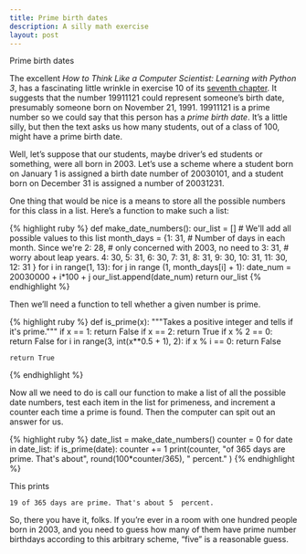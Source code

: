 ```yaml
---
title: Prime birth dates
description: A silly math exercise
layout: post
---
```


Prime birth dates

The excellent _How to Think Like a Computer Scientist: Learning with Python 3_, has a fascinating little wrinkle in exercise 10 of its [seventh chapter](http://openbookproject.net/thinkcs/python/english3e/iteration.html). It suggests that the number 19911121 could represent someone’s birth date, presumably someone born on November 21, 1991. 19911121 is a prime number so we could say that this person has a _prime birth date_. It’s a little silly, but then the text asks us how many students, out of a class of 100, might have a prime birth date.

Well, let’s suppose that our students, maybe driver’s ed students or something, were all born in 2003. Let’s use a scheme where a student born on January 1 is assigned a birth date number of 20030101, and a student born on December 31 is assigned a number of 20031231.

One thing that would be nice is a means to store all the possible numbers for this class in a list. Here’s a function to make such a list:

{% highlight ruby %}
def make\_date_numbers():
    our_list = []               # We'll add all possible values to this list
    month_days = {1: 31,        # Number of days in each month. Since we're
                  2: 28,        # only concerned with 2003, no need to 
                  3: 31,        # worry about leap years.
                  4: 30,
                  5: 31,
                  6: 30,
                  7: 31,
                  8: 31,
                  9: 30,
                  10: 31,
                  11: 30,
                  12: 31
    }
    for i in range(1, 13):
        for j in range (1, month_days[i] + 1):
            date_num = 20030000 + i*100 + j
            our_list.append(date_num)
    return our_list
{% endhighlight %}

Then we’ll need a function to tell whether a given number is prime.

{% highlight ruby %}
def is_prime(x):
    """Takes a positive integer and tells if it's prime."""
    if x == 1:
        return False
    if x == 2:
        return True
    if x % 2 == 0:
        return False
    for i in range(3, int(x**0.5 + 1), 2):
        if x % i == 0:
            return False
    
    return True
{% endhighlight %}

Now all we need to do is call our function to make a list of all the possible date numbers, test each item in the list for primeness, and increment a counter each time a prime is found. Then the computer can spit out an answer for us.

{% highlight ruby %}
date\_list = make_date_numbers()
counter = 0
for date in date_list:
    if is_prime(date):
        counter += 1
print(counter, "of 365 days are prime. That's about", round(100*counter/365), 
                                                            " percent." )
{% endhighlight %}

This prints

```
19 of 365 days are prime. That's about 5  percent.
```

So, there you have it, folks. If you’re ever in a room with one hundred people born in 2003, and you need to guess how many of them have prime number birthdays according to this arbitrary scheme, “five” is a reasonable guess.


